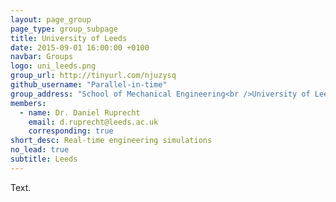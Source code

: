 ```yaml
---
layout: page_group
page_type: group_subpage
title: University of Leeds
date: 2015-09-01 16:00:00 +0100
navbar: Groups
logo: uni_leeds.png
group_url: http://tinyurl.com/njuzysq
github_username: "Parallel-in-time"
group_address: "School of Mechanical Engineering<br />University of Leeds<br />Leeds LS2 9JT, UK"
members:
  - name: Dr. Daniel Ruprecht
    email: d.ruprecht@leeds.ac.uk
    corresponding: true
short_desc: Real-time engineering simulations
no_lead: true
subtitle: Leeds
---
```


Text.